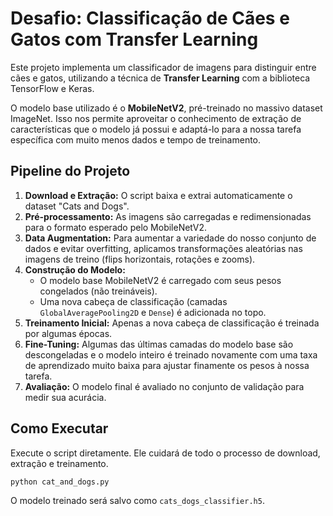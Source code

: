 # Desafio: Classificação de Cães e Gatos com Transfer Learning

Este projeto implementa um classificador de imagens para distinguir entre cães e gatos, utilizando a técnica de **Transfer Learning** com a biblioteca TensorFlow e Keras.

O modelo base utilizado é o **MobileNetV2**, pré-treinado no massivo dataset ImageNet. Isso nos permite aproveitar o conhecimento de extração de características que o modelo já possui e adaptá-lo para a nossa tarefa específica com muito menos dados e tempo de treinamento.

## Pipeline do Projeto

1.  **Download e Extração:** O script baixa e extrai automaticamente o dataset "Cats and Dogs".
2.  **Pré-processamento:** As imagens são carregadas e redimensionadas para o formato esperado pelo MobileNetV2.
3.  **Data Augmentation:** Para aumentar a variedade do nosso conjunto de dados e evitar overfitting, aplicamos transformações aleatórias nas imagens de treino (flips horizontais, rotações e zooms).
4.  **Construção do Modelo:**
    * O modelo base MobileNetV2 é carregado com seus pesos congelados (não treináveis).
    * Uma nova cabeça de classificação (camadas `GlobalAveragePooling2D` e `Dense`) é adicionada no topo.
5.  **Treinamento Inicial:** Apenas a nova cabeça de classificação é treinada por algumas épocas.
6.  **Fine-Tuning:** Algumas das últimas camadas do modelo base são descongeladas e o modelo inteiro é treinado novamente com uma taxa de aprendizado muito baixa para ajustar finamente os pesos à nossa tarefa.
7.  **Avaliação:** O modelo final é avaliado no conjunto de validação para medir sua acurácia.

## Como Executar

Execute o script diretamente. Ele cuidará de todo o processo de download, extração e treinamento.

```bash
python cat_and_dogs.py
```
O modelo treinado será salvo como `cats_dogs_classifier.h5`.